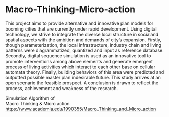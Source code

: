 Macro-Thinking-Micro-action
===========================

This project aims to provide alternative and innovative plan models for booming cities that are currently under rapid development. Using digital technology, we strive to integrate the diverse local structure in socialand spatial aspects with the ambition and demands of city’s expansion. Firstly, though parameterization, the local infrastructure, industry chain and living patterns were diagrammatized, quantized and input as reference database. Secondly, digital sequence simulation is used as an innovative tool to promote interventions among above elements and generate emergent process of living activities which interact to each other base on cellular automata theory. Finally, building behaviors of this area were predicted and outputted possible master plan indesirable future. This study arrives at an open scenario the feasible prospect. A conclusion is drawn to reflect the process, achievement and weakness of the research.

Simulation Algorithm of   
Macro Thinking & Micro action  
https://www.academia.edu/1990355/Macro_Thinking_and_Micro_action  
